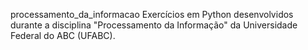 processamento_da_informacao
Exercícios em Python desenvolvidos durante a disciplina "Processamento da Informação" da Universidade Federal do ABC (UFABC).
